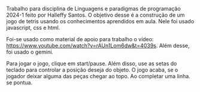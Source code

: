 Trabalho para disciplina de Linguagens e paradigmas de programação 2024-1 feito por Halleffy Santos.
O objetivo desse é a construção de um jogo de tetris usando os conhecimentos aprendidos em aula.
Nele foi usado javascript, css e html.

Foi-se usado como material de apoio para trabalho o vídeo: https://www.youtube.com/watch?v=rAUn1Lom6dw&t=4039s.
Além desse, foi usado o gemini.

Para jogar o jogo, clique em start/pause. Além disso, use as setas do teclado para controlar a posição deseja do objeto.
O jogo acaba, se o jogador deixar alguma das peças chegar ao topo.
Ao completar uma linha. se pontua.
